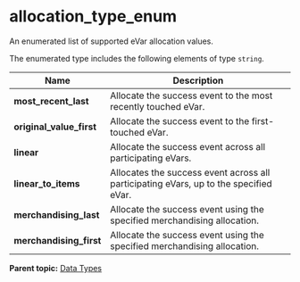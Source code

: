 # allocation_type_enum

An enumerated list of supported eVar allocation values.

The enumerated type includes the following elements of type `string`.

|Name|Description|
|----|-----------|
|**most_recent_last** | Allocate the success event to the most recently touched eVar. |
|**original_value_first** | Allocate the success event to the first-touched eVar. |
|**linear** | Allocate the success event across all participating eVars. |
|**linear_to_items** | Allocates the success event across all participating eVars, up to the specified eVar. |
|**merchandising_last** | Allocate the success event using the specified merchandising allocation. |
|**merchandising_first** | Allocate the success event using the specified merchandising allocation. |

**Parent topic:** [Data Types](../data_types/c_datatypes.md)


